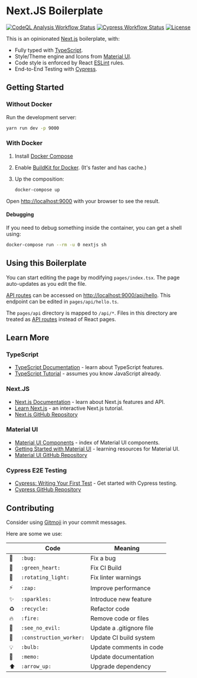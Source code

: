# Next.JS Boilerplate

[![CodeQL Analysis Workflow Status](https://github.com/Rethunk-Tech/nextjs-boilerplate/actions/workflows/codeql-analysis.yml/badge.svg)](https://github.com/Rethunk-Tech/nextjs-boilerplate/actions)
[![Cypress Workflow Status](https://github.com/Rethunk-Tech/nextjs-boilerplate/actions/workflows/cypress-ubuntu.yml/badge.svg)](https://github.com/Rethunk-Tech/nextjs-boilerplate/actions)
[![License](https://badgen.net/badge/License/CC-BY-NC-SA-2.0/blue)](https://github.com/Rethunk-Tech/nextjs-boilerplate/blob/main/LICENSE.txt)

This is an opinionated [Next.js](https://nextjs.org/) boilerplate, with:

- Fully typed with [TypeScript](https://www.typescriptlang.org/).
- Style/Theme engine and Icons from [Material UI](https://mui.com/).
- Code style is enforced by React [ESLint](https://eslint.org/) rules.
- End-to-End Testing with [Cypress](https://www.cypress.io/).

## Getting Started

### Without Docker

Run the development server:

```bash
yarn run dev -p 9000
```

### With Docker

1. Install [Docker Compose](https://docs.docker.com/compose/install/)

1. Enable [BuildKit for Docker](https://docs.docker.com/develop/develop-images/build_enhancements/#to-enable-buildkit-builds). (It's faster and has cache.)

1. Up the composition:

    ```bash
    docker-compose up
    ```

Open [http://localhost:9000](http://localhost:9000) with your browser to see the result.

#### Debugging

If you need to debug something inside the container, you can get a shell using:

```bash
docker-compose run --rm -u 0 nextjs sh
```

## Using this Boilerplate

You can start editing the page by modifying `pages/index.tsx`. The page auto-updates as you edit the file.

[API routes](https://nextjs.org/docs/api-routes/introduction) can be accessed on [http://localhost:9000/api/hello](http://localhost:9000/api/hello). This endpoint can be edited in `pages/api/hello.ts`.

The `pages/api` directory is mapped to `/api/*`. Files in this directory are treated as [API routes](https://nextjs.org/docs/api-routes/introduction) instead of React pages.

## Learn More

### TypeScript

- [TypeScript Documentation](https://www.typescriptlang.org/docs/) - learn about TypeScript features.
- [TypeScript Tutorial](https://www.typescripttutorial.net/) - assumes you know JavaScript already.

### Next.JS

- [Next.js Documentation](https://nextjs.org/docs) - learn about Next.js features and API.
- [Learn Next.js](https://nextjs.org/learn) - an interactive Next.js tutorial.
- [Next.js GitHub Repository](https://github.com/vercel/next.js/)

### Material UI

- [Material UI Components](https://mui.com/material-ui/) - index of Material UI components.
- [Getting Started with Material UI](https://mui.com/material-ui/getting-started/learn/) - learning resources for Material UI.
- [Material UI GitHub Repository](https://github.com/mui/material-ui)

### Cypress E2E Testing

- [Cypress: Writing Your First Test](https://docs.cypress.io/guides/getting-started/writing-your-first-test) - Get started with Cypress testing.
- [Cypress GitHub Repository](https://github.com/cypress-io/cypress)

## Contributing

Consider using [Gitmoji](htpps://gitmoji.dev) in your commit messages.

Here are some we use:

||Code|Meaning
|-|-|-|
| :bug: | `:bug:` | Fix a bug
| :green_heart: | `:green_heart:` | Fix CI Build
| :rotating_light: | `:rotating_light:` | Fix linter warnings
| :zap: | `:zap:` | Improve performance
| :sparkles: | `:sparkles:` | Introduce new feature
| :recycle: | `:recycle:` | Refactor code
| :fire: | `:fire:` | Remove code or files
| :see_no_evil: | `:see_no_evil:` | Update a .gitignore file
| :construction_worker: | `:construction_worker:` | Update CI build system
| :bulb: | `:bulb:` | Update comments in code
| :memo: | `:memo:` | Update documentation
| :arrow_up: | `:arrow_up:` | Upgrade dependency